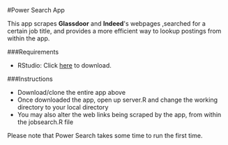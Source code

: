 #Power Search App

This app scrapes **Glassdoor** and **Indeed**'s webpages ,searched for a certain job title, and provides a more efficient way to lookup postings from within the app.

###Requirements
* RStudio: Click [here](http://www.rstudio.com/products/rstudio/download/) to download.

###Instructions
* Download/clone the entire app above 
* Once downloaded the app, open up server.R and change the working directory to your local directory
* You may also alter the web links being scraped by the app, from within the jobsearch.R file

Please note that Power Search takes some time to run the first time.
